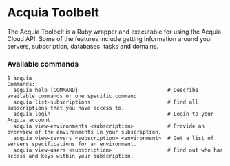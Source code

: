 # Acquia Toolbelt

The Acquia Toolbelt is a Ruby wrapper and executable for using the Acquia
Cloud API. Some of the features include getting information around your servers,
subscription, databases, tasks and domains.

### Available commands

```
$ acquia
Commands:
  acquia help [COMMAND]                             # Describe available commands or one specific command
  acquia list-subscriptions                         # Find all subscriptions that you have access to.
  acquia login                                      # Login to your Acquia account.
  acquia view-environments <subscription>           # Provide an overview of the environments in your subscription.
  acquia view-servers <subscription> <environment>  # Get a list of servers specifications for an environment.
  acquia view-users <subscription>                  # Find out who has access and keys within your subscription.
```

###